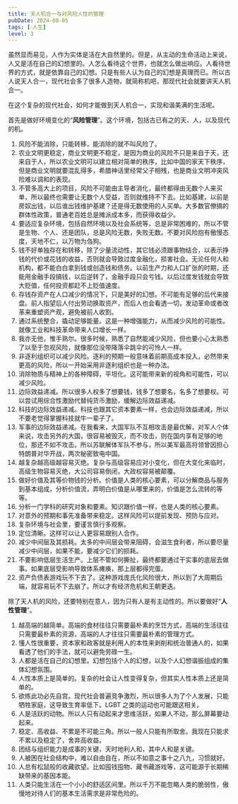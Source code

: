 ```yaml
---
title: 天人机合一与对风险人性的管理
pubDate: 2024-08-05
tags: [💧人生]
level: 3
---
```


虽然显而易见，人作为实体是活在大自然里的。但是，从主动的生命活动上来说，人又是活在自己的幻想里的。人怎么看待这个世界，也就怎么做出响应。人看待世界的方式，就是依靠自己的幻想。只是有些人认为自己的幻想是真理而已。所以古人说天人合一，现代社会多了很多人造物，就简称机吧，那现代社会就要讲天人机合一。

在这个复杂的现代社会，如何才能做到天人机合一，实现和谐美满的生活呢。

首先是做好环境变化的“**风险管理**”。这个环境，包括古已有之的天、人，以及现代的机。

1. 风险不能消除，只能转移，能消除的就不叫风险了。
2. 农业文明更稳定，商业文明更不稳定，是因为商业的风险不只是来自于天，还来自于人，所以农业文明可以建立相对简单的秩序，比如中国的家天下秩序，但是商业文明就要混乱得多，希腊神话里经常父子相残，也是商业文明冲突风险难以调和的表现。
3. 不管多高大上的项目，风险不可能由主导者消化，最终都得由无数个人来买单，所以最终也需要让无数个人受益，否则就维持不下去。比如基建，以前是房奴出钱，以后谁出钱维护基建？还是得无数使用的人买单。大多数官僚搞的群体性政策，普通老百姓总是摊派成本多，而获得收益少。
4. 要适应复杂环境，包括自然环境以及社会系统等，总是非常困难的，所以不管是生物、个人、还是团队，总是风险无数，失败无数。不要对风险抱有傲慢态度，天地不仁，以万物为刍狗。
5. 钱不好单独存在和转移，除了少量流动性，其它钱必须跟事物结合，以表示挣钱的代价或花钱的收益，否则就会导致过度金融化，损害社会。无论任何人和机构，都不能白白拿到钱或创造钱和债务。以前生产力和人口扩张的时期，还能用金融手段搞钱，以后逆转了，金融手段只会亏钱。以后过度发钱就会导致大贬值，任何投资都赶不上贬值速度。
6. 存钱存资产在人口减少的情况下，只是美好的幻想。不可能有足够的后代来接盘。前人指望后人付出劳动换取资产，而后人也会看透一切，发动革命或者改革来重塑资产观，避免被前人收割。
7. 通过系统整合，撬动足够能量。这是一种增强能力，从而减少风险的可能性。就像工业和科技革命带来人口增长一样。
8. 我亦无他，惟手熟尔。很多时候，熟悉了自然能减少风险，但也要小心太熟悉了以至于忽视风险，就像那位没带降落伞跳伞的可怜人一样。
9. 非逐利组织可以减少风险。逐利的预期一般意味着前期高成本投入，必然带来更高的风险，所以一开始采用非逐利组织也是一种办法。
10. 消除物质与精神上的各种障碍，平坦化。这可能带来新的视角和可能性，可以减少风险。
11. 边际效益递减。所以很多人权多了想要钱，钱多了想要名，名多了想要权。可以尝试用综合性激励代替纯货币激励，缓解边际效益递减。
12. 科技的边际效益递减。科技也跟其它资本要素一样，也会边际效益递减，所以不要老觉得掌握科技就牛一辈子了。
13. 军事的边际效益递减。在我看来，大国军队不互相攻击是最优解，对军人个体来说，攻击另外的大国，很容易被毁灭，而不攻击，则在国内享有足够的地位，那还不如不攻击。所以苏联解体军队不参与，所以美军最高将领曾因担心特朗普对华开战，两次秘密致电中国。
14. 越复杂越高级越容易灭绝。复杂与高级容易应对小变化，但在大变化来临时，高级生物容易灭绝，大公司容易倒闭，大政权容易被颠覆。
15. 做好价值及其等价物钱的分析。价值是人类的核心要素，可以分解商品与服务到基本组成，分析价值流，弄明白价值是从哪里来的，价值是怎么流转的等等。
16. 分析一门学科的研究对象和要素。知识跟价值一样，也是人类的核心要素。
17. 对意外的预期和事先准备带来稳定。这样风险可以提前发现、预防与应对。
18. 复杂环境与社会里，要谨言慎行多观察。
19. 定位清晰。这样可以让人更容易跟别人合作。
20. 减少中间层及其损耗。太多的中间层会带来阻碍，会滋生食利者，所以要尽量减少中间层，如果不能，要减少它们的损耗。
21. 不要影响低层生活生产。上层不管如何撕扯，最终都要通过干实事的底层去做事。如果底层受影响导致体系瘫痪，那上层都得完蛋。
22. 资产负债表游戏玩不下去了。这种游戏庞氏化风险很大，所以到了大周期后端，就容易玩不下去崩了。所以才有经济危机和王朝更迭。

除了天人机的风险，还要特别在意人，因为只有人是有主动性的。所以要做好“**人性管理**”。

1. 越高端的越简单。高端的食材往往只需要最朴素的烹饪方式，高端的生活往往只需要最朴素的资源，高端的人才往往只需要最朴素的管理方式。
2. 懂人性很重要，资本家和政客就是利用人的本性来剥削和统治普通人的，如果看透了他们的手法，就可以避免劳碌一生。
3. 人都是活在自己的幻想里。幻想包括个人的幻想，以及个人幻想谐振组成的集体幻想氛围。
4. 人性本质上是简单的。复杂的社会让人性变得复杂，但其实人性本质上还是简单的。
5. 欲练此功必先自宫。现代社会普遍竞争激烈，所以很多人为了个人发展，只能牺牲家庭，这导致生育率低下。LGBT 之类的运动也可能跟这相关。
6. 人是活跃的动物。所以人只有动起来才思维活跃，如果人不动，那么屏幕要动起来。
7. 稳定、高收益、不累是不可能三角。所以一般人只能有所取舍。我现在只能求不累以及稳定了，舍弃高收益。
8. 团结与组织能力是成事的关键，天时地利人和，其中人和是关键。
9. 人被困在社会结构中，难以自由自在，所以不如意之事十之八九，习惯就好。
10. 人总有松鼠般的收藏欲望。比如囤钱囤物、藏书藏游戏等，这可能源于长期稀缺带来的基因本能。
11. 人类只能生活在一个小小的舒适区间里。所以千万不能忽略人类的脆弱性，傲慢地对待人们的基本生活需求是非常危险的。
